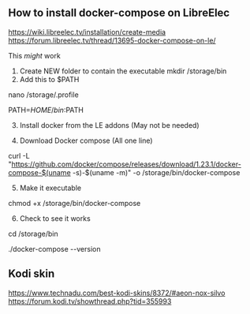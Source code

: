 ## How to install docker-compose on LibreElec
https://wiki.libreelec.tv/installation/create-media
https://forum.libreelec.tv/thread/13695-docker-compose-on-le/

This *might* work

1) Create NEW folder to contain the executable
mkdir /storage/bin
2) Add this to $PATH

nano /storage/.profile

PATH=$HOME/bin:$PATH


3) Install docker from the LE addons (May not be needed)

4) Download Docker compose (All one line)

curl -L "https://github.com/docker/compose/releases/download/1.23.1/docker-compose-$(uname -s)-$(uname -m)" -o /storage/bin/docker-compose

5) Make it executable

chmod +x /storage/bin/docker-compose

6) Check to see it works

cd /storage/bin

./docker-compose --version


## Kodi skin
https://www.technadu.com/best-kodi-skins/8372/#aeon-nox-silvo
https://forum.kodi.tv/showthread.php?tid=355993
